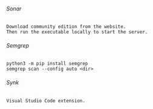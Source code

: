 ###### Sonar
```
Download community edition from the website.
Then run the executable locally to start the server.
```

###### Semgrep
```
python3 -m pip install semgrep
semgrep scan --config auto <dir>
```


###### Synk

```
Visual Studio Code extension.
```